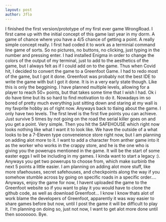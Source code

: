 ```yaml
---
layout: post
author: Jflo
---
```

I finished the first version/prototype of my first ever game WrongRoad. I first came up with the initial concept of this game last year in my dorm. A game of chance where you have a 4/5 chance of getting a point. A really simple concept really. I first had coded it to work as a terminial command line game of sorts. So no pictures, no buttons, no clicking, just typing in the number and pressing enter. I had installed Enigma in order to change the colors of the output of my terminal, just to add to the aesthetics of the game, but I always felt as if I could add on to the game. Thus when Covid hit, I decided to convert the game to a Greenfoot Game. I had to redo most of the game, but I got it done. Greenfoot was probably not the best IDE to write the game with but I got it done. It is in a very early state though. Like this is only the beggining. I have planned multiple levels, allowing for a player to reach 50+ points, but that takes some time that I wish I had. Ok i do have time but its so hard to find motivation to do it. Nowadays im so bored of pretty much everything just sitting down and staring at my wall is my favprite hobby as of right now. Anyways back to tlaing about the game. I only have two levels. The first level is the first five points you can achieve. Just survive 5 times by not going on the road the serial killer goes on and you get a point. Very simple. Then you hit the SAFEHOUSE which right now looks nothing like what I want it to look like. We have the outside of a what looks to be a 7-Eleven type conveneience store right now, but I am planning on adding alot more to it. I want to add a character from anther game into it as the worker who works in the crappy store, and he is the one who is giving you the powerups mentioned in the game. It will be the start of some easter eggs I will be including in my games. I kinda want to start a legacy :). Anyways you get two powerups to choose from, which make surbinb the next 5 points a little easier. I am planning on adding alot more stuff, like more sfaehouses, secret safehouses, and checkpoints along the way if you somehow stumble across by going on specific roads in a specific order.... 
Anyways, enjoy the game for now, I havent uploaded the game to the Greenfoot website so if you want to play it you would have to clone the github code, as well as download Greenfoot... I know I know thats alot of work blame the developers of Greenfoot, apparently it was way easier to share games before but now, until I post the game it will be difficult to play it. I'm planning on doing so, just not now, I want to get alot more done until then sooooooo. Bye.
